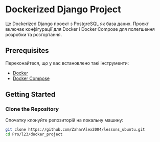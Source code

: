 # Dockerized Django Project

Це Dockerized Django проект з PostgreSQL як база даних. Проект включає конфігурації для Docker і Docker Compose для полегшення розробки та розгортання.

## Prerequisites

Переконайтеся, що у вас встановлено такі інструменти:
- [Docker](https://www.docker.com/products/docker-desktop)
- [Docker Compose](https://docs.docker.com/compose/)

## Getting Started

### Clone the Repository

Спочатку клонуйте репозиторій на локальну машину:

```bash
git clone https://github.com/ZaharAlex2004/lessons_ubuntu.git
cd Pro/l23/docker_project
